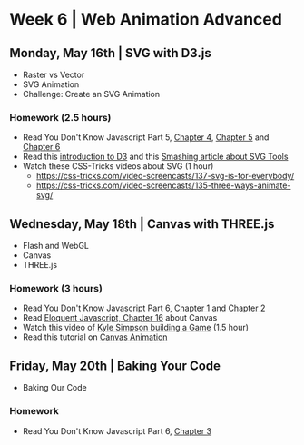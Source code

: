 

# Week 6 | Web Animation Advanced


## Monday, May 16th | SVG with D3.js

- Raster vs Vector
- SVG Animation
- Challenge: Create an SVG Animation

### Homework (2.5 hours)

- Read You Don't Know Javascript Part 5, [Chapter 4](https://github.com/getify/You-Dont-Know-JS/blob/master/async%20%26%20performance/ch4.md), [Chapter 5](https://github.com/getify/You-Dont-Know-JS/blob/master/async%20%26%20performance/ch5.md) and [Chapter 6](https://github.com/getify/You-Dont-Know-JS/blob/master/async%20%26%20performance/ch6.md)
- Read this [introduction to D3](http://www.janwillemtulp.com/2011/03/20/tutorial-introduction-to-d3/) and this [Smashing article about SVG Tools](https://www.smashingmagazine.com/2016/04/tools-and-resources-for-editing-converting-and-optimizing-svgs/)
- Watch these CSS-Tricks videos about SVG (1 hour)
  - https://css-tricks.com/video-screencasts/137-svg-is-for-everybody/
  - https://css-tricks.com/video-screencasts/135-three-ways-animate-svg/




## Wednesday, May 18th | Canvas with THREE.js

- Flash and WebGL
- Canvas
- THREE.js

### Homework (3 hours)

- Read You Don't Know Javascript Part 6, [Chapter 1](https://github.com/getify/You-Dont-Know-JS/blob/master/es6%20%26%20beyond/ch1.md) and [Chapter 2](https://github.com/getify/You-Dont-Know-JS/blob/master/es6%20%26%20beyond/ch2.md) 
- Read [Eloquent Javascript, Chapter 16](http://eloquentjavascript.net/16_canvas.html) about Canvas
- Watch this video of [Kyle Simpson building a Game](https://css-tricks.com/video-screencasts/144-javascript-canvas-game/) (1.5 hour)
- Read this tutorial on [Canvas Animation](http://tympanus.net/codrops/2016/04/26/the-aviator-animating-basic-3d-scene-threejs/)


## Friday, May 20th | Baking Your Code

- Baking Our Code

### Homework

- Read You Don't Know Javascript Part 6, [Chapter 3](https://github.com/getify/You-Dont-Know-JS/blob/master/es6%20%26%20beyond/ch3.md)

